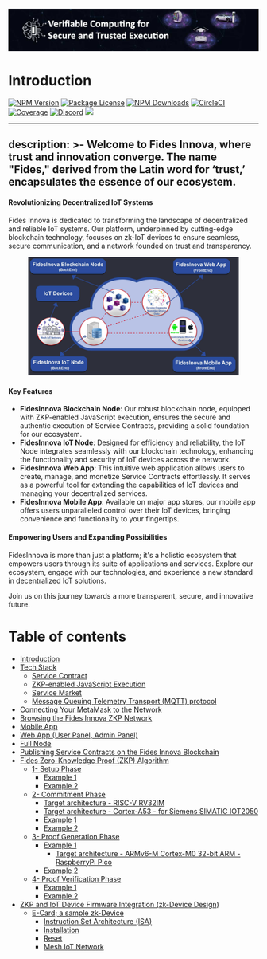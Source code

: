 <p align="center">
  <a href="https://fidesinnova.io/" target="blank"><img src="g-c-web-back.png" /></a>
</p>

# Introduction

<a href="https://www.npmjs.com/~nestjscore" target="_blank"><img src="https://img.shields.io/npm/v/@nestjs/core.svg" alt="NPM Version" /></a>
<a href="https://www.npmjs.com/~nestjscore" target="_blank"><img src="https://img.shields.io/npm/l/@nestjs/core.svg" alt="Package License" /></a>
<a href="https://www.npmjs.com/~nestjscore" target="_blank"><img src="https://img.shields.io/npm/dm/@nestjs/common.svg" alt="NPM Downloads" /></a>
<a href="https://circleci.com/gh/nestjs/nest" target="_blank"><img src="https://img.shields.io/circleci/build/github/nestjs/nest/master" alt="CircleCI" /></a>
<a href="https://coveralls.io/github/nestjs/nest?branch=master" target="_blank"><img src="https://coveralls.io/repos/github/nestjs/nest/badge.svg?branch=master#9" alt="Coverage" /></a>
<a href="https://discord.com/invite/NQdM6JGwcs" target="_blank"><img src="https://img.shields.io/badge/discord-online-brightgreen.svg" alt="Discord"/></a>
<a href="https://twitter.com/Fidesinnova" target="_blank"><img src="https://img.shields.io/twitter/follow/nestframework.svg?style=social&label=Follow"></a>


---
description: >-
  Welcome to Fides Innova, where trust and innovation converge. The name
  "Fides," derived from the Latin word for ‘trust,’ encapsulates the essence of
  our ecosystem.
---

#### Revolutionizing Decentralized IoT Systems

Fides Innova is dedicated to transforming the landscape of decentralized and reliable IoT systems. Our platform, underpinned by cutting-edge blockchain technology, focuses on zk-IoT devices to ensure seamless, secure communication, and a network founded on trust and transparency.

<figure><img src=".gitbook/assets/Intro.jpg" alt=""><figcaption></figcaption></figure>

#### Key Features

* **FidesInnova Blockchain Node**: Our robust blockchain node, equipped with ZKP-enabled JavaScript execution, ensures the secure and authentic execution of Service Contracts, providing a solid foundation for our ecosystem.
* **FidesInnova IoT Node**: Designed for efficiency and reliability, the IoT Node integrates seamlessly with our blockchain technology, enhancing the functionality and security of IoT devices across the network.
* **FidesInnova Web App**: This intuitive web application allows users to create, manage, and monetize Service Contracts effortlessly. It serves as a powerful tool for extending the capabilities of IoT devices and managing your decentralized services.
* **FidesInnova Mobile App**: Available on major app stores, our mobile app offers users unparalleled control over their IoT devices, bringing convenience and functionality to your fingertips.

#### Empowering Users and Expanding Possibilities

FidesInnova is more than just a platform; it's a holistic ecosystem that empowers users through its suite of applications and services. Explore our ecosystem, engage with our technologies, and experience a new standard in decentralized IoT solutions.

Join us on this journey towards a more transparent, secure, and innovative future.


# Table of contents

* [Introduction](README.md)
* [Tech Stack](tech-stack/README.md)
  * [Service Contract](tech-stack/service-contract.md)
  * [ZKP-enabled JavaScript Execution](tech-stack/zkp-enabled-javascript-execution.md)
  * [Service Market](tech-stack/service-market.md)
  * [Message Queuing Telemetry Transport (MQTT) protocol](tech-stack/message-queuing-telemetry-transport-mqtt-protocol.md)
* [Connecting Your MetaMask to the Network](connecting-your-metamask-to-the-network.md)
* [Browsing the Fides Innova ZKP Network](browsing-the-fides-innova-zkp-network.md)
* [Mobile App](mobile-app.md)
* [Web App (User Panel, Admin Panel)](web-app-user-panel-admin-panel.md)
* [Full Node](full-node.md)
* [Publishing Service Contracts on the Fides Innova Blockchain](publishing-service-contracts-on-the-fides-innova-blockchain.md)
* [Fides Zero-Knowledge Proof (ZKP) Algorithm](fides-zero-knowledge-proof-zkp-algorithm/README.md)
  * [1- Setup Phase](fides-zero-knowledge-proof-zkp-algorithm/1-setup-phase/README.md)
    * [Example 1](fides-zero-knowledge-proof-zkp-algorithm/1-setup-phase/example-1.md)
    * [Example 2](fides-zero-knowledge-proof-zkp-algorithm/1-setup-phase/example-2.md)
  * [2- Commitment Phase](fides-zero-knowledge-proof-zkp-algorithm/2-commitment-phase/README.md)
    * [Target architecture - RISC-V RV32IM](fides-zero-knowledge-proof-zkp-algorithm/2-commitment-phase/target-architecture-risc-v-rv32im.md)
    * [Target architecture - Cortex-A53 - for Siemens SIMATIC IOT2050](fides-zero-knowledge-proof-zkp-algorithm/2-commitment-phase/target-architecture-cortex-a53-for-siemens-simatic-iot2050.md)
    * [Example 1](fides-zero-knowledge-proof-zkp-algorithm/2-commitment-phase/example-1.md)
    * [Example 2](fides-zero-knowledge-proof-zkp-algorithm/2-commitment-phase/example-2.md)
  * [3- Proof Generation Phase](fides-zero-knowledge-proof-zkp-algorithm/3-proof-generation-phase/README.md)
    * [Example 1](fides-zero-knowledge-proof-zkp-algorithm/3-proof-generation-phase/example-1/README.md)
      * [Target architecture - ARMv6-M Cortex-M0 32-bit ARM - RaspberryPi Pico](fides-zero-knowledge-proof-zkp-algorithm/3-proof-generation-phase/example-1/target-architecture-armv6-m-cortex-m0-32-bit-arm-raspberrypi-pico.md)
    * [Example 2](fides-zero-knowledge-proof-zkp-algorithm/3-proof-generation-phase/example-2.md)
  * [4- Proof Verification Phase](fides-zero-knowledge-proof-zkp-algorithm/4-proof-verification-phase/README.md)
    * [Example 1](fides-zero-knowledge-proof-zkp-algorithm/4-proof-verification-phase/example-1.md)
    * [Example 2](fides-zero-knowledge-proof-zkp-algorithm/4-proof-verification-phase/example-2.md)
* [ZKP and IoT Device Firmware Integration (zk-Device Design)](zkp-and-iot-device-firmware-integration-zk-device-design/README.md)
  * [E-Card; a sample zk-Device](zkp-and-iot-device-firmware-integration-zk-device-design/e-card-a-sample-zk-device/README.md)
    * [Instruction Set Architecture (ISA)](zkp-and-iot-device-firmware-integration-zk-device-design/e-card-a-sample-zk-device/instruction-set-architecture-isa.md)
    * [Installation](zkp-and-iot-device-firmware-integration-zk-device-design/e-card-a-sample-zk-device/installation.md)
    * [Reset](zkp-and-iot-device-firmware-integration-zk-device-design/e-card-a-sample-zk-device/reset.md)
    * [Mesh IoT Network](zkp-and-iot-device-firmware-integration-zk-device-design/e-card-a-sample-zk-device/mesh-iot-network.md)

